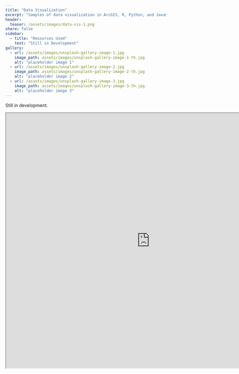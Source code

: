```yaml
---
title: "Data Visualization"
excerpt: "Samples of data visualization in ArcGIS, R, Python, and JavaScript."
header:
  teaser: /assets/images/data-vis-1.png
share: false
sidebar:
  - title: "Resources Used"
    text: "Still in Development"
gallery:
  - url: /assets/images/unsplash-gallery-image-1.jpg
    image_path: assets/images/unsplash-gallery-image-1-th.jpg
    alt: "placeholder image 1"
  - url: /assets/images/unsplash-gallery-image-2.jpg
    image_path: assets/images/unsplash-gallery-image-2-th.jpg
    alt: "placeholder image 2"
  - url: /assets/images/unsplash-gallery-image-3.jpg
    image_path: assets/images/unsplash-gallery-image-3-th.jpg
    alt: "placeholder image 3"
---
```


Still in development.

<iframe width="900" height="800" src = 'https://plot.ly/~vassareri/22.embed'></iframe>